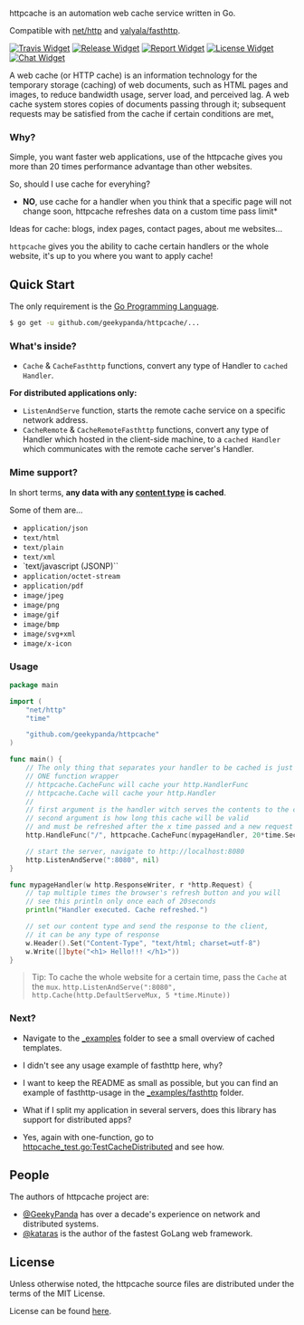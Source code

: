 httpcache is an automation web cache service written in Go.

Compatible with [net/http](https://golang.org/pkg/net/http/) and [valyala/fasthttp](https://github.com/valyala/fasthttp).

[![Travis Widget]][Travis] [![Release Widget]][Release] [![Report Widget]][Report] [![License Widget]][License] [![Chat Widget]][Chat]


A web cache (or HTTP cache) is an information technology for the
temporary storage (caching) of web documents,
such as HTML pages and images, to reduce bandwidth usage,
server load, and perceived lag. A web cache system stores
copies of documents passing through it; subsequent requests may
be satisfied from the cache if certain conditions are met[.](https://en.wikipedia.org/wiki/Web_cache)


### Why?

Simple, you want faster web applications,
use of the httpcache gives you more than 20 times performance advantage than other websites.

So, should I use cache for everyhing?
 * **NO**, use cache for a handler when you think that a specific page will not change soon,
 httpcache refreshes data on a custom time pass limit*

 Ideas for cache: blogs, index pages, contact pages, about me websites...


`httpcache` gives you the ability to cache certain handlers or the whole website,
it's up to you where you want to apply cache!

Quick Start
-----------

The only requirement is the [Go Programming Language](https://golang.org/dl).

```bash
$ go get -u github.com/geekypanda/httpcache/...
```

### What's inside?

- `Cache` & `CacheFasthttp` functions, convert any type of Handler to `cached Handler`.

**For distributed applications only:**
- `ListenAndServe` function, starts the remote cache service on a specific network address.
- `CacheRemote` & `CacheRemoteFasthttp` functions, convert any type of Handler
which hosted in the client-side machine, to a `cached Handler`
 which communicates with the remote cache server's Handler.


### Mime support?

In short terms, **any data with any [content type](http://www.freeformatter.com/mime-types-list.html) is cached**.

Some of them are...

- `application/json`
- `text/html`
- `text/plain`
- `text/xml`
- `text/javascript (JSONP)``
- `application/octet-stream`
- `application/pdf`
- `image/jpeg`
- `image/png`
- `image/gif`
- `image/bmp`
- `image/svg+xml`
- `image/x-icon`


### Usage

```go
package main

import (
	"net/http"
	"time"

	"github.com/geekypanda/httpcache"
)

func main() {
	// The only thing that separates your handler to be cached is just
    // ONE function wrapper
	// httpcache.CacheFunc will cache your http.HandlerFunc
	// httpcache.Cache will cache your http.Handler
	//
	// first argument is the handler witch serves the contents to the client
	// second argument is how long this cache will be valid
	// and must be refreshed after the x time passed and a new request comes
	http.HandleFunc("/", httpcache.CacheFunc(mypageHandler, 20*time.Second))

	// start the server, navigate to http://localhost:8080
	http.ListenAndServe(":8080", nil)
}

func mypageHandler(w http.ResponseWriter, r *http.Request) {
	// tap multiple times the browser's refresh button and you will
	// see this println only once each of 20seconds
	println("Handler executed. Cache refreshed.")

	// set our content type and send the response to the client,
	// it can be any type of response
	w.Header().Set("Content-Type", "text/html; charset=utf-8")
	w.Write([]byte("<h1> Hello!!! </h1>"))
}


```

> Tip: To cache the whole website for a certain time, pass the `Cache` at the `mux`.
`http.ListenAndServe(":8080", http.Cache(http.DefaultServeMux, 5 *time.Minute))`

### Next?

- Navigate to the [_examples](https://github.com/GeekyPanda/httpcache/tree/master/_examples) folder to see a small overview of cached templates.

- I didn't see any usage example of fasthttp here, why?
 * I want to keep the README as small as possible, but you can find an example of fasthttp-usage in the [_examples/fasthttp](https://github.com/GeekyPanda/httpcache/tree/master/_examples/fasthttp) folder.


- What if I split my application in several servers, does this library has support for distributed apps?
 * Yes, again with one-function, go to [httpcache_test.go:TestCacheDistributed](https://github.com/GeekyPanda/httpcache/blob/master/httpcache_test.go#L80) and see how.



People
------------

The authors of httpcache project are:

- [@GeekyPanda](https://github.com/GeekyPanda) has over a decade's experience on network and distributed systems.
- [@kataras](https://github.com/kataras) is the author of the fastest GoLang web framework.


License
------------

Unless otherwise noted, the httpcache source files are distributed under the
terms of the MIT License.

License can be found [here](LICENSE).

[Travis Widget]: https://img.shields.io/travis/GeekyPanda/httpcache.svg?style=flat-square
[Travis]: http://travis-ci.org/GeekyPanda/httpcache
[License Widget]: https://img.shields.io/badge/license-MIT%20%20License%20-E91E63.svg?style=flat-square
[License]: https://github.com/GeekyPanda/httpcache/blob/master/LICENSE
[Release Widget]: https://img.shields.io/badge/version-0.0.3-blue.svg?style=flat-square
[Release]: https://github.com/GeekyPanda/httpcache/releases
[Chat Widget]: https://img.shields.io/badge/community-chat-00BCD4.svg?style=flat-square
[Chat]:  https://gitter.im/go-httpcache/Lobby
[Report Widget]: https://img.shields.io/badge/report%20card-A%2B-F44336.svg?style=flat-square
[Report]: http://goreportcard.com/report/GeekyPanda/httpcache
[Language Widget]: https://img.shields.io/badge/powered_by-Go-3362c2.svg?style=flat-square
[Language]: http://golang.org
[Platform Widget]: https://img.shields.io/badge/platform-Any--OS-gray.svg?style=flat-square
